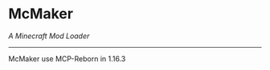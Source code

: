 # **McMaker**

*A Minecraft Mod Loader*

------

McMaker use MCP-Reborn in 1.16.3

[MCP-Reborn GitHub]: https://github.com/Hexeption/MCP-Reborn	"MCP-Reborn GitHub"